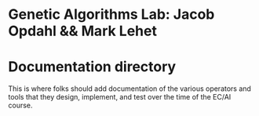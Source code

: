 # Genetic Algorithms Lab: Jacob Opdahl && Mark Lehet

# Documentation directory

This is where folks should add documentation of the various operators and tools that they design, implement, and test over the time of the EC/AI course.
